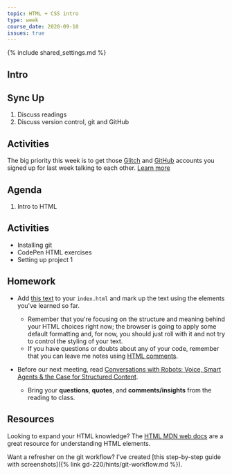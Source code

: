 ```yaml
---
topic: HTML + CSS intro
type: week
course_date: 2020-09-10
issues: true
---
```


{% include shared_settings.md %}

## Intro


## Sync Up
1. Discuss readings
1. Discuss version control, git and GitHub

## Activities
The big priority this week is to get those [Glitch]() and [GitHub]() accounts you signed up for last week talking to each other. [Learn more]()

## Agenda
1. Intro to HTML

## Activities
- Installing git
- CodePen HTML exercises
- Setting up project 1

## Homework
- Add [this text](https://gist.github.com/angeliquejw/a4279c23d1e49d2b5dfadc54b45dcce3) to your `index.html` and mark up the text using the elements you've learned so far.
    - Remember that you're focusing on the structure and meaning behind your HTML choices right now; the browser is going to apply some default formatting and, for now, you should just roll with it and not try to control the styling of your text.
    - If you have questions or doubts about any of your code, remember that you can leave me notes using [HTML comments](https://developer.mozilla.org/en-US/docs/Learn/HTML/Introduction_to_HTML/Getting_started#HTML_comments).

- Before our next meeting, read [Conversations with Robots: Voice, Smart Agents & the Case for Structured Content](https://alistapart.com/article/conversations-with-robots).
    - Bring your **questions**, **quotes**, and **comments/insights** from the reading to class.

## Resources
Looking to expand your HTML knowledge? The [HTML MDN web docs](https://developer.mozilla.org/en-US/docs/Web/HTML) are a great resource for understanding HTML elements.

Want a refresher on the git workflow? I've created [this step-by-step guide with screenshots]({% link gd-220/hints/git-workflow.md %}).
